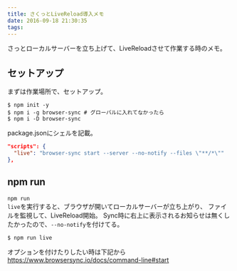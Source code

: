 ```yaml
---
title: さくっとLiveReload導入メモ
date: 2016-09-18 21:30:35
tags:
---
```


さっとローカルサーバーを立ち上げて、LiveReloadさせて作業する時のメモ。

## セットアップ
まずは作業場所で、セットアップ。

``` shell
$ npm init -y
$ npm i -g browser-sync # グローバルに入れてなかったら
$ npm i -D browser-sync
```

package.jsonにシェルを記載。

``` json package.json
"scripts": {
  "live": "browser-sync start --server --no-notify --files \"**/*\""
},
```

## npm run
<code>npm run live</code>を実行すると、ブラウザが開いてローカルサーバーが立ち上がり、
ファイルを監視して、LiveReload開始。
Sync時に右上に表示されるお知らせは無くしたかったので、<code>--no-notify</code>を付けてる。

``` shell
$ npm run live
```

オプションを付けたりしたい時は下記から
<a href="https://www.browsersync.io/docs/command-line#start">https://www.browsersync.io/docs/command-line#start</a>